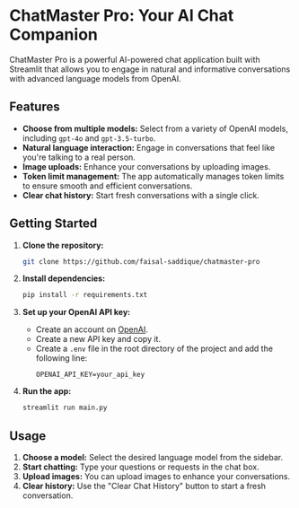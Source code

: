 # ChatMaster Pro: Your AI Chat Companion

ChatMaster Pro is a powerful AI-powered chat application built with Streamlit that allows you to engage in natural and informative conversations with advanced language models from OpenAI. 

## Features

* **Choose from multiple models:** Select from a variety of OpenAI models, including `gpt-4o` and `gpt-3.5-turbo`.
* **Natural language interaction:**  Engage in conversations that feel like you're talking to a real person.
* **Image uploads:** Enhance your conversations by uploading images.
* **Token limit management:**  The app automatically manages token limits to ensure smooth and efficient conversations.
* **Clear chat history:** Start fresh conversations with a single click.

## Getting Started

1. **Clone the repository:**
   ```bash
   git clone https://github.com/faisal-saddique/chatmaster-pro
   ```

2. **Install dependencies:**
   ```bash
   pip install -r requirements.txt
   ```

3. **Set up your OpenAI API key:**
   * Create an account on [OpenAI](https://platform.openai.com/account/api-keys).
   * Create a new API key and copy it.
   * Create a `.env` file in the root directory of the project and add the following line:
     ```
     OPENAI_API_KEY=your_api_key
     ```

4. **Run the app:**
   ```bash
   streamlit run main.py
   ```

## Usage

1. **Choose a model:** Select the desired language model from the sidebar.
2. **Start chatting:** Type your questions or requests in the chat box.
3. **Upload images:**  You can upload images to enhance your conversations.
4. **Clear history:** Use the "Clear Chat History" button to start a fresh conversation.